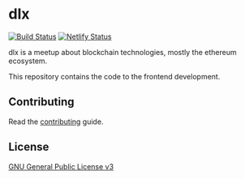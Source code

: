 # dlx
[![Build Status](https://travis-ci.org/dlx-lisbon/dlx-ui.svg?branch=dev)](https://travis-ci.org/dlx-lisbon/dlx-ui)
[![Netlify Status](https://api.netlify.com/api/v1/badges/f608cdbe-ca16-44a8-861a-6436a430664d/deploy-status)](https://app.netlify.com/sites/dlx/deploys)

dlx is a meetup about blockchain technologies, mostly the ethereum ecosystem.

This repository contains the code to the frontend development.

## Contributing
Read the [contributing](CONTRIBUTING.md) guide.

## License
[GNU General Public License v3](LICENSE)
